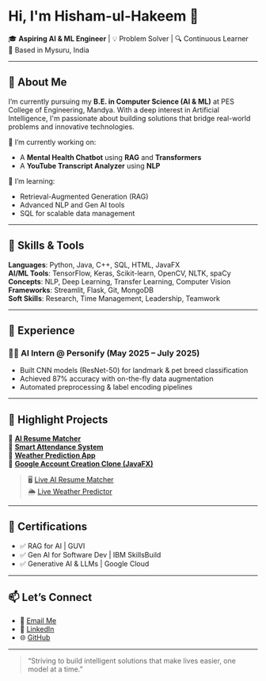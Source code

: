 # Hi, I'm Hisham-ul-Hakeem 👋

🎓 **Aspiring AI & ML Engineer** | 💡 Problem Solver | 🔍 Continuous Learner  
📍 Based in Mysuru, India

---

## 🚀 About Me

I’m currently pursuing my **B.E. in Computer Science (AI & ML)** at PES College of Engineering, Mandya. With a deep interest in Artificial Intelligence, I'm passionate about building solutions that bridge real-world problems and innovative technologies.

🔭 I’m currently working on:
- A **Mental Health Chatbot** using **RAG** and **Transformers**
- A **YouTube Transcript Analyzer** using **NLP**

🌱 I’m learning:
- Retrieval-Augmented Generation (RAG)
- Advanced NLP and Gen AI tools
- SQL for scalable data management

---

## 🧠 Skills & Tools

**Languages**: Python, Java, C++, SQL, HTML, JavaFX  
**AI/ML Tools**: TensorFlow, Keras, Scikit-learn, OpenCV, NLTK, spaCy  
**Concepts**: NLP, Deep Learning, Transfer Learning, Computer Vision  
**Frameworks**: Streamlit, Flask, Git, MongoDB  
**Soft Skills**: Research, Time Management, Leadership, Teamwork  

---

## 💼 Experience

### 👨‍💻 AI Intern @ Personify (May 2025 – July 2025)
- Built CNN models (ResNet-50) for landmark & pet breed classification
- Achieved 87% accuracy with on-the-fly data augmentation
- Automated preprocessing & label encoding pipelines

---

## 📂 Highlight Projects

🔹 **[AI Resume Matcher](https://github.com/Hishamulhakeem/AI-Resume-Matcher)**  
🔹 **[Smart Attendance System](https://github.com/Hishamulhakeem/Smart-attendance-system)**  
🔹 **[Weather Prediction App](https://github.com/Hishamulhakeem/Weather-Prediction)**  
🔹 **[Google Account Creation Clone (JavaFX)](https://github.com/Hishamulhakeem/GOOGLE-ACCOUNT-CREATION-CLONE)**  

> 🖥️ [Live AI Resume Matcher](https://ai-resume-matcher.streamlit.app)  
> 🌦️ [Live Weather Predictor](https://hisham-wetherpred.streamlit.app)

---

## 🏅 Certifications

- ✅ RAG for AI | GUVI  
- ✅ Gen AI for Software Dev | IBM SkillsBuild  
- ✅ Generative AI & LLMs | Google Cloud  

---

## 📫 Let’s Connect

- 💌 [Email Me](mailto:hishamulhakeem4@gmail.com)  
- 💼 [LinkedIn](https://www.linkedin.com/in/hishamhakeem)  
- 🌐 [GitHub](https://github.com/Hishamulhakeem)

---

> “Striving to build intelligent solutions that make lives easier, one model at a time.”

